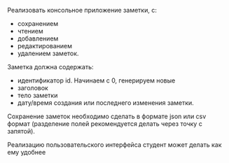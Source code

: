 Реализовать консольное приложение заметки, с:
* сохранением
* чтением
* добавлением
* редактированием
* удалением заметок. 

Заметка должна содержать:
* идентификатор
id. Начинаем с 0, генерируем новые
* заголовок
* тело заметки
* дату/время создания или последнего изменения заметки. 

Сохранение заметок необходимо сделать в формате json или csv формат
(разделение полей рекомендуется делать через точку с запятой).

Реализацию пользовательского интерфейса студент может
делать как ему удобнее
